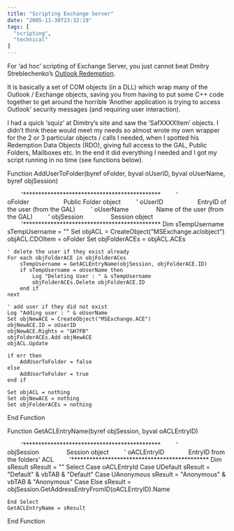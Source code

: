 ```yaml
---
title: "Scripting Exchange Server"
date: "2005-11-30T23:32:19"
tags: [
  "scripting",
  "technical"
]
---
```

For ‘ad hoc’ scripting of Exchange Server, you just cannot beat Dmitry Streblechenko’s [Outlook Redemption](http://www.dimastr.com/redemption/).

It is basically a set of COM objects (in a DLL) which wrap many of the Outlook / Exchange objects, saving you from having to put some C++ code together to get around the horrible ‘Another application is trying to access Outlook’ security messages (and requiring user interaction).

I had a quick ‘squiz’ at Dimitry’s site and saw the ‘SafXXXXItem’ objects. I didn’t think these would meet my needs so almost wrote my own wrapper for the 2 or 3 particular objects / calls I needed, when I spotted his Redemption Data Objects (RDO), giving full access to the GAL, Public Folders, Mailboxes etc. In the end it did everything I needed and I got my script running in no time (see functions below).

Function AddUserToFolder(byref oFolder, byval oUserID, byval oUserName, byref objSession)

        '\*\*\*\*\*\*\*\*\*\*\*\*\*\*\*\*\*\*\*\*\*\*\*\*\*\*\*\*\*\*\*\*\*\*\*\*\*\*\*\*\*\*\*\*\*
        ' oFolder                    Public Folder object
        ' oUserID                    EntryID of the user (from the GAL)
        ' oUserName                Name of the user (from the GAL)
        ' objSession                Session object
        '\*\*\*\*\*\*\*\*\*\*\*\*\*\*\*\*\*\*\*\*\*\*\*\*\*\*\*\*\*\*\*\*\*\*\*\*\*\*\*\*\*\*\*\*\*
	Dim sTempUsername
	sTempUsername = ""
	Set objACL = CreateObject("MSExchange.aclobject")
	objACL.CDOItem = oFolder
	Set objFolderACEs = objACL.ACEs

	' delete the user if they exist already
	For each objFolderACE in objFolderACes
		sTempUsername = GetACLEntryName(objSession, objFolderACE.ID)
		if sTempUsername = oUserName then
			Log "Deleting User : " & sTempUsername
			objFolderACEs.Delete objFolderACE.ID
		end if
	next

	' add user if they did not exist
	Log "Adding user : " & oUserName
	Set objNewACE = CreateObject("MSExchange.ACE")
	objNewACE.ID = oUserID
	objNewACE.Rights = "&H7FB"
	objFolderACEs.Add objNewACE
	objACL.Update

	if err then
		AddUserToFolder = false
	else
		AddUserToFolder = true
	end if

	Set objACL = nothing
	Set objNewACE = nothing
	Set objFolderACEs = nothing

End Function


Function GetACLEntryName(byref objSession, byval oACLEntryID)

        '\*\*\*\*\*\*\*\*\*\*\*\*\*\*\*\*\*\*\*\*\*\*\*\*\*\*\*\*\*\*\*\*\*\*\*\*\*\*\*\*\*\*\*\*\*
        ' objSession                Session object
        ' oACLEntryID              EntryID from the folders' ACL
        '\*\*\*\*\*\*\*\*\*\*\*\*\*\*\*\*\*\*\*\*\*\*\*\*\*\*\*\*\*\*\*\*\*\*\*\*\*\*\*\*\*\*\*\*\*
	Dim sResult
	sResult = ""
	Select Case oACLEntryId
		Case UDefault
			sResult = "Default" & vbTAB & "Default"
		Case UAnonymous
			sResult = "Anonymous" & vbTAB & "Anonymous"
		Case Else
			sResult = objSession.GetAddressEntryFromID(oACLEntryID).Name

	End Select
	GetACLEntryName = sResult

End Function